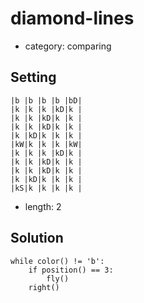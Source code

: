 # diamond-lines
- category: comparing

## Setting

```
|b |b |b |b |bD|
|k |k |k |kD|k |
|k |k |kD|k |k |
|k |k |kD|k |k |
|k |kD|k |k |k |
|kW|k |k |k |kW|
|k |k |k |kD|k |
|k |k |kD|k |k |
|k |k |kD|k |k |
|k |kD|k |k |k |
|kS|k |k |k |k |
```

- length: 2

## Solution

```
while color() != 'b':
    if position() == 3:
        fly()
    right()
```

